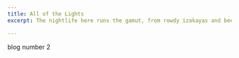 ```yaml
---
title: All of the Lights
excerpt: The nightlife here runs the gamut, from rowdy izakayas and beer bars, to red-light entertainment and the infamous Robot Restaurant.

---
```


blog number 2